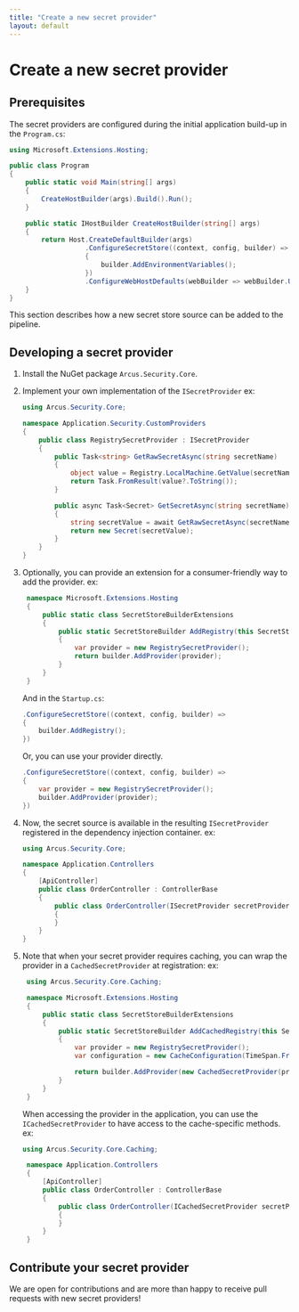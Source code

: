 ```yaml
---
title: "Create a new secret provider"
layout: default
---
```


# Create a new secret provider

## Prerequisites

The secret providers are configured during the initial application build-up in the `Program.cs`:

```csharp
using Microsoft.Extensions.Hosting;

public class Program
{
    public static void Main(string[] args)
    {
        CreateHostBuilder(args).Build().Run();
    }

    public static IHostBuilder CreateHostBuilder(string[] args)
    {
        return Host.CreateDefaultBuilder(args)
                   .ConfigureSecretStore((context, config, builder) =>
                   {
                       builder.AddEnvironmentVariables();
                   })
                   .ConfigureWebHostDefaults(webBuilder => webBuilder.UseStartup<Startup>());
    }
}
```

This section describes how a new secret store source can be added to the pipeline.

## Developing a secret provider

1. Install the NuGet package `Arcus.Security.Core`.
2. Implement your own implementation of the `ISecretProvider` 
   ex:
   ```csharp
   using Arcus.Security.Core;

   namespace Application.Security.CustomProviders
   {
       public class RegistrySecretProvider : ISecretProvider
       {
           public Task<string> GetRawSecretAsync(string secretName)
           {
               object value = Registry.LocalMachine.GetValue(secretName);
               return Task.FromResult(value?.ToString());
           }

           public async Task<Secret> GetSecretAsync(string secretName)
           {
               string secretValue = await GetRawSecretAsync(secretName);
               return new Secret(secretValue);
           }
       }
   }
   ```
3. Optionally, you can provide an extension for a consumer-friendly way to add the provider.
   ex:
   ```csharp
    namespace Microsoft.Extensions.Hosting
    {
        public static class SecretStoreBuilderExtensions
        {
            public static SecretStoreBuilder AddRegistry(this SecretStoreBuilder builder)
            {
                var provider = new RegistrySecretProvider();
                return builder.AddProvider(provider);
            }
        }
    }
   ``` 
   And in the `Startup.cs`:
   ```csharp
   .ConfigureSecretStore((context, config, builder) =>
   {
       builder.AddRegistry();
   })
   ```

   Or, you can use your provider directly.
   ```csharp
   .ConfigureSecretStore((context, config, builder) => 
   {
       var provider = new RegistrySecretProvider();
       builder.AddProvider(provider);
   })
   ```
4. Now, the secret source is available in the resulting `ISecretProvider` registered in the dependency injection container.
   ex:
   ```csharp
   using Arcus.Security.Core;

   namespace Application.Controllers
   {
       [ApiController]
       public class OrderController : ControllerBase
       {
           public class OrderController(ISecretProvider secretProvider)
           {
           }
       }
   }
   ```

5. Note that when your secret provider requires caching, you can wrap the provider in a `CachedSecretProvider` at registration:
   ex:
   ```csharp
    using Arcus.Security.Core.Caching;

    namespace Microsoft.Extensions.Hosting
    {
        public static class SecretStoreBuilderExtensions
        {
            public static SecretStoreBuilder AddCachedRegistry(this SecretStoreBuilder builder)
            {
                var provider = new RegistrySecretProvider();
                var configuration = new CacheConfiguration(TimeSpan.FromSeconds(5));

                return builder.AddProvider(new CachedSecretProvider(provider, configuration));
            }
        }
    }
   ```

   When accessing the provider in the application, you can use the `ICachedSecretProvider` to have access to the cache-specific methods.
   ex:
   ```csharp
   using Arcus.Security.Core.Caching;

    namespace Application.Controllers
    {
        [ApiController]
        public class OrderController : ControllerBase
        {
            public class OrderController(ICachedSecretProvider secretProvider)
            {
            }
        }
    }
   ```

## Contribute your secret provider

We are open for contributions and are more than happy to receive pull requests with new secret providers!
